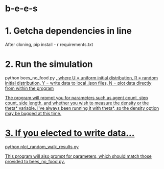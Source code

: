 # b-e-e-s

# 1. Getcha dependencies in line
After cloning, pip install - r requirements.txt 

# 2. Run the simulation
python bees_no_food.py <U or R> <Y or N>, where U = uniform initial distribution, R = random initial distribution, Y = write data to local .json files, N = plot data directly from within the program

The program will prompt you for parameters such as agent count, step count, side length, and whether you wish to measure the density or the theta* variable. I've always been running it with theta*, so the density option may be bugged at this time.
  
# 3. If you elected to write data...
python plot_random_walk_results.py 

This program will also prompt for parameters, which should match those provided to bees_no_food.py.
